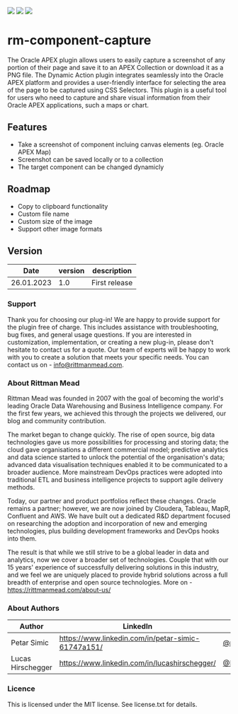![](https://img.shields.io/badge/APEX-20.*-brightgreen) ![](https://img.shields.io/badge/APEX-21.*-brightgreen) ![](https://img.shields.io/badge/APEX-22.*-brightgreen)
# rm-component-capture
The Oracle APEX plugin allows users to easily capture a screenshot of any portion of their page and save it to an APEX Collection or download it as a PNG file. The Dynamic Action plugin integrates seamlessly into the Oracle APEX platform and provides a user-friendly interface for selecting the area of the page to be captured using CSS Selectors. This plugin is a useful tool for users who need to capture and share visual information from their Oracle APEX applications, such a maps or chart. 

## Features
* Take a screenshot of component incluing canvas elements (eg. Oracle APEX Map)
* Screenshot can be saved locally or to a collection
* The target component can be changed dynamicly

## Roadmap
* Copy to clipboard functionality
* Custom file name
* Custom size of the image
* Support other image formats

## Version
Date | version | description |
-------|-------|---------|
26.01.2023 |1.0| First release |

### Support 
Thank you for choosing our plug-in! We are happy to provide support for the plugin free of charge. This includes assistance with troubleshooting, bug fixes, and general usage questions. If you are interested in customization, implementation, or creating a new plug-in, please don't hesitate to contact us for a quote. Our team of experts will be happy to work with you to create a solution that meets your specific needs. You can contact us on - info@rittmanmead.com.

### About Rittman Mead
Rittman Mead was founded in 2007 with the goal of becoming the world's leading Oracle Data Warehousing and Business Intelligence company. For the first few years, we achieved this through the projects we delivered, our blog and community contribution.

The market began to change quickly. The rise of open source, big data technologies gave us more possibilities for processing and storing data; the cloud gave organisations a different commercial model; predictive analytics and data science started to unlock the potential of the organisation's data; advanced data visualisation techniques enabled it to be communicated to a broader audience. More mainstream DevOps practices were adopted into traditional ETL and business intelligence projects to support agile delivery methods.

Today, our partner and product portfolios reflect these changes. Oracle remains a partner; however, we are now joined by Cloudera, Tableau, MapR, Confluent and AWS. We have built out a dedicated R&D department focused on researching the adoption and incorporation of new and emerging technologies, plus building development frameworks and DevOps hooks into them.

The result is that while we still strive to be a global leader in data and analytics, now we cover a broader set of technologies. Couple that with our 15 years' experience of successfully delivering solutions in this industry, and we feel we are uniquely placed to provide hybrid solutions across a full breadth of enterprise and open source technologies. 
More on - https://rittmanmead.com/about-us/

### About Authors
Author | LinkedIn | Twitter | E-mail
-------|-------|---------|-------
Petar Simic | https://www.linkedin.com/in/petar-simic-61747a151/ | [@petarsimic7](https://twitter.com/PetarSimic7) | petar.simic@rittmanmead.com
Lucas Hirschegger | https://www.linkedin.com/in/lucashirschegger/ | [@Lucas_Hir](https://twitter.com/Lucas_Hir) | lucas.hirschegger@rittmanmead.com

### Licence 
This is licensed under the MIT license. See license.txt for details.
